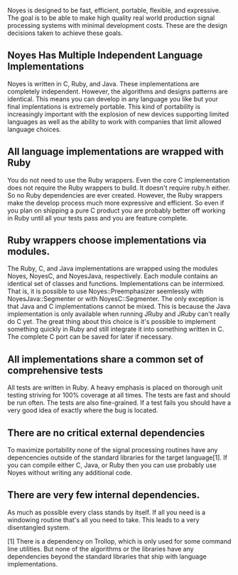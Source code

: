 Noyes is designed to be fast, efficient, portable, flexible, and expressive.
The goal is to be able to make high quality real world production signal
processing systems with minimal development costs.  These are the design
decisions taken to achieve these goals.

## Noyes Has Multiple Independent Language Implementations
Noyes is written in C, Ruby, and Java.  These implementations are completely
independent.  However, the algorithms and designs patterns are identical.  This
means you can develop in any language you like but your final implentations is
extremely portable.  This kind of portability is increasingly important with
the explosion of new devices supporting limited languages as well as the
ability to work with companies that limit allowed language choices.

## All language implementations are wrapped with Ruby
You do not need to use the Ruby wrappers.  Even the core C implementation does
not require the Ruby wrappers to build.  It doesn't require ruby.h either.  So
no Ruby dependencies are ever created.  However, the Ruby wrappers make the
develop process much more expressive and efficient.  So even if you plan on
shipping a pure C product you are probably better off working in Ruby until all
your tests pass and you are feature complete. 

## Ruby wrappers choose implementations via modules.
The Ruby, C, and Java implementations are wrapped using the modules Noyes,
NoyesC, and NoyesJava, respectively.  Each module contains an identical set of
classes and functions.  Implementations can be intermixed.  That is, it is
possible to use Noyes::Preemphasizer seemlessly with NoyesJava::Segmenter or
with NoyesC::Segmenter.  The only exception is that Java and C implementations
cannot be mixed.  This is because the Java implementation is only available
when running JRuby and JRuby can't really do C yet.  The great thing about this
choice is it's possible to implement something quickly in Ruby and still
integrate it into something written in C.  The complete C port can be saved for
later if necessary.

## All implementations share a common set of comprehensive tests
All tests are written in Ruby.  A heavy emphasis is placed on thorough unit
testing striving for 100% coverage at all times.  The tests are fast and should
be run often.  The tests are also fine-grained.  If a test fails you should
have a very good idea of exactly where the bug is located.

## There are no critical external dependencies
To maximize portability none of the signal processing routines have any
depencencies outside of the standard libraries for the target language[1].  If
you can compile either C, Java, or Ruby then you can use probably use Noyes
without writing any additional code.

## There are very few internal dependencies.
As much as possible every class stands by itself.  If all you need is a windowing
routine that's all you need to take.  This leads to a very disentangled system.

[1] There is a dependency on Trollop, which is only used for some command line
utilities.  But none of the algorithms or the libraries have any dependencies
beyond the standard libraries that ship with language implementations.
